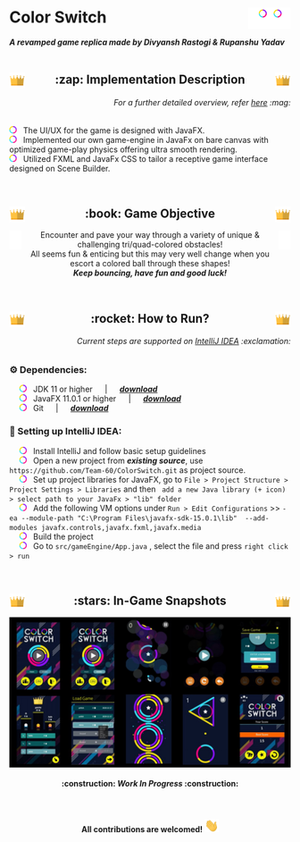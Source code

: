 <p align = "center">
<h1> 
  Color Switch
  <img src = "img_readme/assets/mainPage/logo.png" width = "15%" align = "right"> 
</h1>
</p>
<i><b> A revamped game replica made by Divyansh Rastogi & Rupanshu Yadav </b></i>
<br><br>

<h2 align = "center">
  <img src = "img_readme/assets/lbPage/crown.png" width = "28px" align = "left"> 
  :zap: Implementation Description
  <img src = "img_readme/assets/lbPage/crown.png" width = "28px" align = "right">
</h2>
<h6 align = "right"><i> For a further detailed overview, refer <a href = "https://github.com/Team-60/ColorSwitch/blob/master/ColorSwitch.pdf">here</a> :mag: </i></h6>
<p>
<img src = "img_readme/assets/mainPage/colorCircleSmallWide.png" width = "13px"> &nbsp; The UI/UX for the game is designed with JavaFX. <br>
<img src = "img_readme/assets/mainPage/colorCircleSmallWide.png" width = "13px"> &nbsp; Implemented our own game-engine in JavaFx on bare canvas with
optimized game-play physics offering ultra smooth rendering. <br>
<img src = "img_readme/assets/mainPage/colorCircleSmallWide.png" width = "13px"> &nbsp; Utilized FXML and JavaFx CSS to tailor a receptive game interface designed on Scene Builder.
</p>
<br>

<h2 align = "center"> 
  <img src = "img_readme/assets/lbPage/crown.png" width = "28px" align = "left"> 
  :book: Game Objective 
  <img src = "img_readme/assets/lbPage/crown.png" width = "28px" align = "right">
</h2>
<p align = "center"> 
  <img src = "img_readme/assets/inputPopup/jump_white.png" width = "22px" align = "right">
  <img src = "img_readme/assets/inputPopup/jump_white.png" width = "22px" align = "left">
  Encounter and pave your way through a variety of unique & challenging tri/quad-colored obstacles! <br> 
  All seems fun & enticing but this may very well change when you escort a colored ball through these shapes! <br>
  <i><b> Keep bouncing, have fun and good luck! </b></i>
</p>
<br>

<h2 align = "center"> 
  <img src = "img_readme/assets/lbPage/crown.png" width = "28px" align = "left"> 
  :rocket: How to Run? 
  <img src = "img_readme/assets/lbPage/crown.png" width = "28px" align = "right"> 
</h2>
<h6 align = "right"><i> Current steps are supported on <a href = "https://www.jetbrains.com/idea/download/#section=windows">IntelliJ IDEA</a> :exclamation: </i></h6>

### :gear: Dependencies:
&emsp; <img src = "img_readme/assets/mainPage/colorCircleSmallWide.png" width = "13px"> &nbsp; JDK 11 or higher &emsp; | &emsp; [___download___](https://www.oracle.com/in/java/technologies/javase-jdk15-downloads.html) <br>
&emsp; <img src = "img_readme/assets/mainPage/colorCircleSmallWide.png" width = "13px"> &nbsp; JavaFX 11.0.1 or higher &emsp; | &emsp; [___download___](https://gluonhq.com/products/javafx/) <br>
&emsp; <img src = "img_readme/assets/mainPage/colorCircleSmallWide.png" width = "13px"> &nbsp; Git &emsp; | &emsp; [___download___](https://git-scm.com/downloads) <br>
### :wrench: Setting up IntelliJ IDEA:
&emsp; <img src = "img_readme/assets/mainPage/colorCircleSmallWide.png" width = "13px"> &nbsp; Install IntelliJ and follow basic setup guidelines <br>
&emsp; <img src = "img_readme/assets/mainPage/colorCircleSmallWide.png" width = "13px"> &nbsp; Open a new project from ___existing source___, use ``` https://github.com/Team-60/ColorSwitch.git ``` as project source.<br>
&emsp; <img src = "img_readme/assets/mainPage/colorCircleSmallWide.png" width = "13px"> &nbsp; Set up project libraries for JavaFX, go to ``` File > Project Structure > Project Settings > Libraries ``` and then ``` add a new Java library (+ icon) > select path to your JavaFx > "lib" folder``` <br>
&emsp; <img src = "img_readme/assets/mainPage/colorCircleSmallWide.png" width = "13px"> &nbsp; Add the following VM options under ``` Run > Edit Configurations ``` >> ```-ea --module-path "C:\Program Files\javafx-sdk-15.0.1\lib"  --add-modules javafx.controls,javafx.fxml,javafx.media``` <br>
&emsp; <img src = "img_readme/assets/mainPage/colorCircleSmallWide.png" width = "13px"> &nbsp; Build the project <br>
&emsp; <img src = "img_readme/assets/mainPage/colorCircleSmallWide.png" width = "13px"> &nbsp; Go to ``` src/gameEngine/App.java ``` , select the file and press ``` right click > run ``` <br>

<br>
<h2 align = "center"> 
  <img src = "img_readme/assets/lbPage/crown.png" width = "28px" align = "left"> 
  :stars: In-Game Snapshots
  <img src = "img_readme/assets/lbPage/crown.png" width = "28px" align = "right">
</h2>
<img src = "img_readme/snapshots.jpg" align = "center">

<br>
<h4 align = "center"> :construction: <i>Work In Progress</i> :construction: </h4>

<br>
<h4 align = "center"> All contributions are welcomed! <img src = "img_readme/Hi.gif" width = "25px"></h4>
